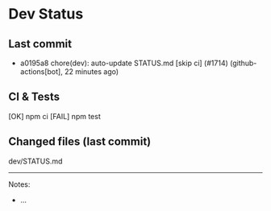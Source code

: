 # Dev Status

## Last commit
- a0195a8 chore(dev): auto-update STATUS.md [skip ci] (#1714) (github-actions[bot], 22 minutes ago)
## CI & Tests
[OK] npm ci
[FAIL] npm test

## Changed files (last commit)
dev/STATUS.md

---
Notes:
- ...
